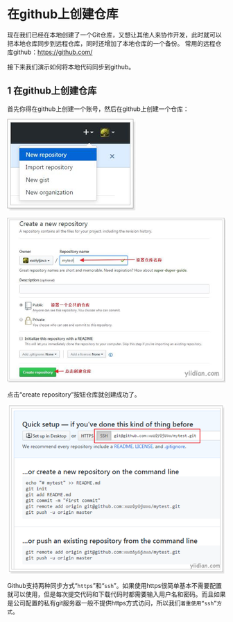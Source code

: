 # 在github上创建仓库

现在我们已经在本地创建了一个Git仓库，又想让其他人来协作开发，此时就可以把本地仓库同步到远程仓库，同时还增加了本地仓库的一个备份。
常用的远程仓库github：https://github.com/

接下来我们演示如何将本地代码同步到github。

## **1 在github上创建仓库**

首先你得在github上创建一个账号，然后在github上创建一个仓库：

![img](10.在github上创建仓库.assets/20171116053522144.jpg)

![img](10.在github上创建仓库.assets/20171116053538889.jpg)

点击“create repository”按钮仓库就创建成功了。

![img](10.在github上创建仓库.assets/20171116053940722.png)

Github支持两种同步方式“`https`”和“`ssh`”。如果使用https很简单基本不需要配置就可以使用，但是每次提交代码和下载代码时都需要输入用户名和密码。而且如果是公司配置的私有git服务器一般不提供https方式访问，所以我们`着重使用“ssh”方式`。